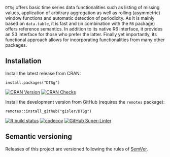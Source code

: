 `DTSg` offers basic time series data functionalities such as listing of missing values, application of arbitrary aggregation as well as rolling (asymmetric) window functions and automatic detection of periodicity. As it is mainly based on `data.table`, it is fast and (in combination with the `R6` package) offers reference semantics. In addition to its native R6 interface, it provides an S3 interface for those who prefer the latter. Finally yet importantly, its functional approach allows for incorporating functionalities from many other packages.

## Installation

Install the latest release from CRAN:

`install.packages("DTSg")`

[![CRAN Version](https://www.r-pkg.org/badges/version/DTSg)](https://cran.r-project.org/package=DTSg) [![CRAN Checks](https://badges.cranchecks.info/worst/DTSg.svg)](https://cran.r-project.org/web/checks/check_results_DTSg.html)

Install the development version from GitHub (requires the `remotes` package):

`remotes::install_github("gisler/DTSg")`

[![R build status](https://github.com/gisler/DTSg/workflows/R-CMD-check/badge.svg)](https://github.com/gisler/DTSg/actions?query=workflow%3AR-CMD-check) [![codecov](https://codecov.io/gh/gisler/DTSg/branch/main/graph/badge.svg?token=AYXU0fdU9T)](https://app.codecov.io/gh/gisler/DTSg) [![GitHub Super-Linter](https://github.com/gisler/DTSg/workflows/Lint%20Code%20Base/badge.svg)](https://github.com/gisler/DTSg/actions?query=workflow%3A%22Lint+Code+Base%22)

## Semantic versioning

Releases of this project are versioned following the rules of [SemVer](https://semver.org).
